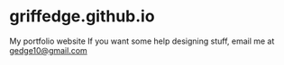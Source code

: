 # griffedge.github.io
My portfolio website
If you want some help designing stuff, email me at gedge10@gmail.com